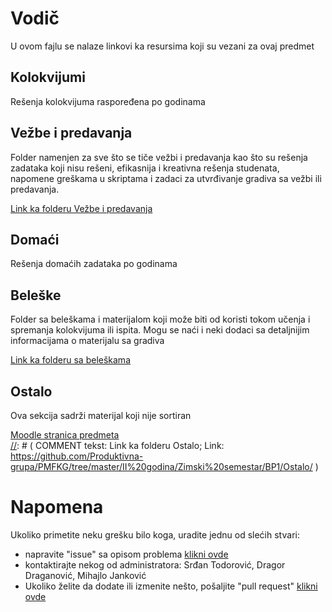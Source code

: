 # Vodič
U ovom fajlu se nalaze linkovi ka resursima koji su vezani za ovaj predmet

## Kolokvijumi
Rešenja kolokvijuma raspoređena po godinama

[//]: # ( COMMENT tekst:TODO; link:https://github.com/Produktivna-grupa/PMFKG/tree/master/II%20godina/Zimski%20semestar/BP1/Kolokvijumi)

## Vežbe i predavanja
Folder namenjen za sve što se tiče vežbi i predavanja kao što su rešenja zadataka koji nisu rešeni, efikasnija i kreativna rešenja studenata, napomene greškama u skriptama i zadaci za utvrđivanje gradiva sa vežbi ili predavanja.

[Link ka folderu Vežbe i predavanja](https://github.com/Produktivna-grupa/PMFKG/tree/master/II%20godina/Zimski%20semestar/BP1/Ve%C5%BEbe%20i%20predavanja)

## Domaći
Rešenja domaćih zadataka po godinama

[//]: # ( COMMENT tekst:Link ka rešenjima domaćih zadataka; link:https://github.com/Produktivna-grupa/PMFKG/tree/master/II%20godina/Zimski%20semestar/BP1/Doma%C4%87i)

## Beleške
Folder sa beleškama i materijalom koji može biti od koristi tokom učenja i spremanja kolokvijuma ili ispita. Mogu se naći i neki dodaci sa detaljnijim informacijama
o materijalu sa gradiva

[Link ka folderu sa beleškama](https://github.com/Produktivna-grupa/PMFKG/tree/master/II%20godina/Zimski%20semestar/BP1/Bele%C5%A1ke)

## Ostalo
Ova sekcija sadrži materijal koji nije sortiran

[Moodle stranica predmeta](https://imi.pmf.kg.ac.rs/moodle/course/view.php?id=27)  
[//]: # ( COMMENT tekst: Link ka folderu Ostalo; Link: https://github.com/Produktivna-grupa/PMFKG/tree/master/II%20godina/Zimski%20semestar/BP1/Ostalo/ )

# Napomena
Ukoliko primetite neku grešku bilo koga, uradite jednu od slećih stvari:
* napravite "issue" sa opisom problema [klikni ovde](https://github.com/Produktivna-grupa/PMFKG/issues/new)
* kontaktirajte nekog od administratora: Srđan Todorović, Dragor Draganović, Mihajlo Janković
* Ukoliko želite da dodate ili izmenite nešto, pošaljite "pull request" [klikni ovde](https://github.com/Produktivna-grupa/PMFKG/compare)
